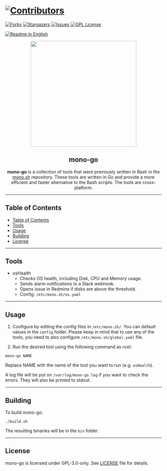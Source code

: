 # [![Contributors][contributors-shield]][contributors-url]
[![Forks][forks-shield]][forks-url]
[![Stargazers][stars-shield]][stars-url]
[![Issues][issues-shield]][issues-url]
[![GPL License][license-shield]][license-url]

[![Readme in English](https://img.shields.io/badge/Readme-English-blue)](README.md)

<div align="center"> 
<a href="https://mono.net.tr/">
  <img src="https://monobilisim.com.tr/images/mono-bilisim.svg" width="340"/>
</a>

<h2 align="center">mono-go</h2>
<b>mono-go</b> is a collection of tools that were previously written in Bash in the <a href="https://github.com/monobilisim/mono.sh">mono.sh</a> repository. These tools are written in Go and provide a more efficient and faster alternative to the Bash scripts. The tools are cross-platform.
</div>

---

## Table of Contents

- [Table of Contents](#table-of-contents)
- [Tools](#tools)
- [Usage](#usage)
- [Building](#building)
- [License](#license)

---

## Tools

- osHealth
  - Checks OS health, including Disk, CPU and Memory usage.
  - Sends alarm notifications to a Slack webhook.
  - Opens issue in Redmine if disks are above the threshold.
  - Config: `/etc/mono.sh/os.yaml`

---

## Usage

1. Configure by editing the config files in `/etc/mono.sh/`. You can default values in the `config` folder. Please keep in mind that to use any of the tools, you need to also configure `/etc/mono.sh/global.yaml` file.

2. Run the desired tool using the following command as root:

```
mono-go NAME
```

Replace NAME with the name of the tool you want to run (e.g. `osHealth`).

A log file will be put on `/var/log/mono-go.log` if you want to check the errors. They will also be printed to stdout.

---


## Building

To build mono-go:

```
./build.sh
```

The resulting binaries will be in the `bin` folder.

---

## License

mono-go is licensed under GPL-3.0-only. See [LICENSE](LICENSE) file for details.

[contributors-shield]: https://img.shields.io/github/contributors/monobilisim/mono-go.svg?style=for-the-badge
[contributors-url]: https://github.com/monobilisim/mono-go/graphs/contributors
[forks-shield]: https://img.shields.io/github/forks/monobilisim/mono-go.svg?style=for-the-badge
[forks-url]: https://github.com/monobilisim/mono-go/network/members
[stars-shield]: https://img.shields.io/github/stars/monobilisim/mono-go.svg?style=for-the-badge
[stars-url]: https://github.com/monobilisim/mono-go/stargazers
[issues-shield]: https://img.shields.io/github/issues/monobilisim/mono-go.svg?style=for-the-badge
[issues-url]: https://github.com/monobilisim/mono-go/issues
[license-shield]: https://img.shields.io/github/license/monobilisim/mono-go.svg?style=for-the-badge
[license-url]: https://github.com/monobilisim/mono-go/blob/master/LICENSE
